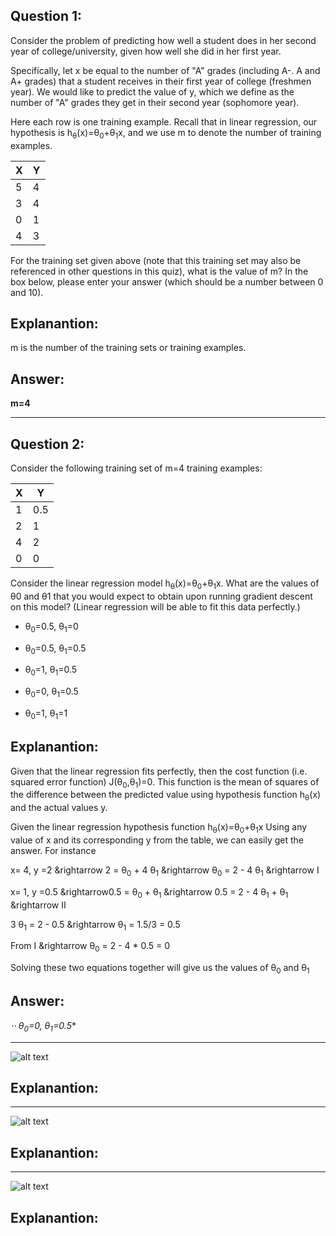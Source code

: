 
Question 1:
-----------

Consider the problem of predicting how well a student does in her second year of college/university, given how well she did in her first year.

Specifically, let x be equal to the number of "A" grades (including A-. A and A+ grades) that a student receives in their first year of college (freshmen year). We would like to predict the value of y, which we define as the number of "A" grades they get in their second year (sophomore year).

Here each row is one training example. Recall that in linear regression, our hypothesis is h<sub>θ</sub>(x)=θ<sub>0</sub>+θ<sub>1</sub>x, and we use m to denote the number of training examples.

| X  | Y | 
|----|---| 
| 5  | 4 |
| 3  | 4 |  
| 0  | 1 |  
| 4  | 3 | 


For the training set given above (note that this training set may also be referenced in other questions in this quiz), what is the value of m? In the box below, please enter your answer (which should be a number between 0 and 10).


Explanantion:
--------------

m is the number of the training sets or training examples.

Answer:
------

**m=4**

------------------------------------------------------------------------------------------------

Question 2:
-----------

Consider the following training set of m=4 training examples:

| X  | Y | 
|----|---| 
| 1  |0.5|
| 2  | 1 |  
| 4  | 2 |  
| 0  | 0 | 

Consider the linear regression model h<sub>θ</sub>(x)=θ<sub>0</sub>+θ<sub>1</sub>x. What are the values of θ0 and θ1 that you would expect to obtain upon running gradient descent on this model? (Linear regression will be able to fit this data perfectly.)


* θ<sub>0</sub>=0.5, θ<sub>1</sub>=0

* θ<sub>0</sub>=0.5, θ<sub>1</sub>=0.5

* θ<sub>0</sub>=1, θ<sub>1</sub>=0.5

* θ<sub>0</sub>=0, θ<sub>1</sub>=0.5

* θ<sub>0</sub>=1, θ<sub>1</sub>=1



Explanantion:
--------------
Given that the linear regression fits perfectly, then the cost function (i.e. squared error function) J(θ<sub>0</sub>,θ<sub>1</sub>)=0. This function is the mean of squares of the difference between the predicted value using hypothesis function h<sub>θ</sub>(x) and the actual values y. 


Given the linear regression hypothesis function h<sub>θ</sub>(x)=θ<sub>0</sub>+θ<sub>1</sub>x
Using any value of x and its corresponding y from the table, we can easily get the answer. For instance

x= 4, y =2   &rightarrow  2 = θ<sub>0</sub> + 4 θ<sub>1</sub>  &rightarrow  θ<sub>0</sub> = 2 - 4 θ<sub>1</sub>  &rightarrow I

x= 1, y =0.5  &rightarrow0.5 = θ<sub>0</sub> + θ<sub>1</sub>   &rightarrow  0.5 = 2 - 4 θ<sub>1</sub> + θ<sub>1</sub> &rightarrow II


3 θ<sub>1</sub> = 2 - 0.5  &rightarrow θ<sub>1</sub> = 1.5/3 = 0.5

From I &rightarrow θ<sub>0</sub> = 2 - 4 * 0.5 = 0


Solving these two equations together will give us the values of θ<sub>0</sub> and θ<sub>1</sub>


Answer:
------


**⋅⋅* θ<sub>0</sub>=0, θ<sub>1</sub>=0.5**

------------------------------------------------------------------------------------------------

![alt text][Q3]

[Q3]: https://github.com/YasminFathy/Coursera-Machine-Learning-AndrewNg/blob/master/Week1/screenshots/Quiz2_Q3.png



Explanantion:
--------------


------------------------------------------------------------------------------------------------

![alt text][Q4]

[Q4]: https://github.com/YasminFathy/Coursera-Machine-Learning-AndrewNg/blob/master/Week1/screenshots/Quiz2_Q4.png


Explanantion:
--------------


------------------------------------------------------------------------------------------------

![alt text][Q5]

[Q5]: https://github.com/YasminFathy/Coursera-Machine-Learning-AndrewNg/blob/master/Week1/screenshots/Quiz2_Q5.png


Explanantion:
--------------

